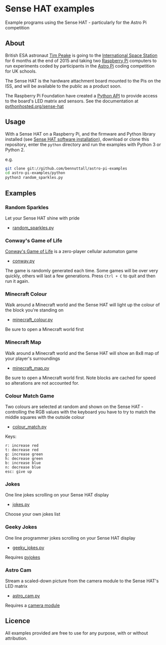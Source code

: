 # Sense HAT examples

Example programs using the Sense HAT - particularly for the Astro Pi competition

## About

British ESA astronaut [Tim Peake](https://twitter.com/astro_timpeake) is going to the [International Space Station](https://twitter.com/Space_Station) for 6 months at the end of 2015 and taking two [Raspberry Pi](https://www.raspberrypi.org/) computers to run experiments coded by participants in the [Astro Pi](http://astro-pi.org/) coding competition for UK schools.

The Sense HAT is the hardware attachment board mounted to the Pis on the ISS, and will be available to the public as a product soon.

The Raspberry Pi Foundation have created a [Python API](https://pypi.python.org/pypi/sense-hat) to provide access to the board's LED matrix and sensors. See the documentation at [pythonhosted.org/sense-hat](http://pythonhosted.org/sense-hat/)

## Usage

With a Sense HAT on a Raspberry Pi, and the firmware and Python library installed (see [Sense HAT software installation](http://pythonhosted.org/sense-hat/)), download or clone this repository, enter the `python` directory and run the examples with Python 3 or Python 2.

e.g.

```bash
git clone git://github.com/bennuttall/astro-pi-examples
cd astro-pi-examples/python
python3 random_sparkles.py
```

## Examples

### Random Sparkles

Let your Sense HAT shine with pride

- [random_sparkles.py](python/random_sparkles.py)

### Conway's Game of Life

[Conway's Game of Life](https://en.wikipedia.org/wiki/Conway's_Game_of_Life) is a zero-player cellular automaton game

- [conway.py](python/conway.py)

The game is randomly generated each time. Some games will be over very quickly, others will last a few generations. Press `Ctrl + C` to quit and then run it again.

### Minecraft Colour

Walk around a Minecraft world and the Sense HAT will light up the colour of the block you're standing on

- [minecraft_colour.py](python/minecraft_colour.py)

Be sure to open a Minecraft world first

### Minecraft Map

Walk around a Minecraft world and the Sense HAT will show an 8x8 map of your player's surroundings

- [minecraft_map.py](python/minecraft_map.py)

Be sure to open a Minecraft world first. Note blocks are cached for speed so alterations are not accounted for.

### Colour Match Game

Two colours are selected at random and shown on the Sense HAT - controlling the RGB values with the keyboard you have to try to match the middle squares with the outside colour

- [colour_match.py](python/colour_match.py)

Keys:

```
r: increase red
t: decrease red
g: increase green
h: decrease green
b: increase blue
n: decrease blue
esc: give up
```

### Jokes

One line jokes scrolling on your Sense HAT display

- [jokes.py](python/jokes.py)

Choose your own jokes list

### Geeky Jokes

One line programmer jokes scrolling on your Sense HAT display

- [geeky_jokes.py](python/geeky_jokes.py)

Requires [pyjokes](http://pyjok.es/)

### Astro Cam

Stream a scaled-down picture from the camera module to the Sense HAT's LED matrix

- [astro_cam.py](python/astro_cam.py)

Requires a [camera module](https://www.raspberrypi.org/products/camera-module)

## Licence

All examples provided are free to use for any purpose, with or without attribution.
